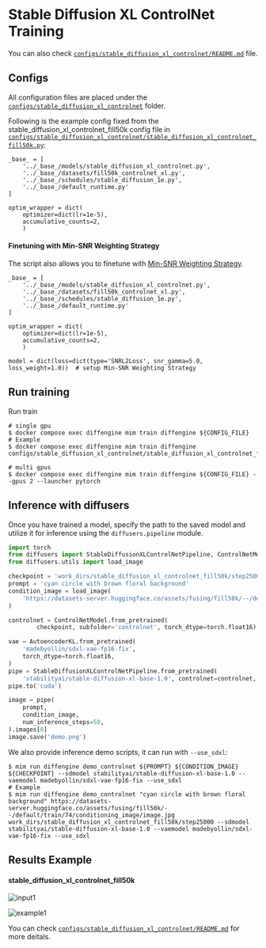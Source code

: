 # Stable Diffusion XL ControlNet Training

You can also check [`configs/stable_diffusion_xl_controlnet/README.md`](../../../configs/stable_diffusion_xl_controlnet/README.md) file.

## Configs

All configuration files are placed under the [`configs/stable_diffusion_xl_controlnet`](../../../configs/stable_diffusion_xl_controlnet/) folder.

Following is the example config fixed from the stable_diffusion_xl_controlnet_fill50k config file in [`configs/stable_diffusion_xl_controlnet/stable_diffusion_xl_controlnet_fill50k.py`](../../../configs/stable_diffusion_xl_controlnet/stable_diffusion_xl_controlnet_fill50k.py):

```
_base_ = [
    '../_base_/models/stable_diffusion_xl_controlnet.py',
    '../_base_/datasets/fill50k_controlnet_xl.py',
    '../_base_/schedules/stable_diffusion_1e.py',
    '../_base_/default_runtime.py'
]

optim_wrapper = dict(
    optimizer=dict(lr=1e-5),
    accumulative_counts=2,
    )
```

#### Finetuning with Min-SNR Weighting Strategy

The script also allows you to finetune with [Min-SNR Weighting Strategy](https://arxiv.org/abs/2303.09556).

```
_base_ = [
    '../_base_/models/stable_diffusion_xl_controlnet.py',
    '../_base_/datasets/fill50k_controlnet_xl.py',
    '../_base_/schedules/stable_diffusion_1e.py',
    '../_base_/default_runtime.py'
]

optim_wrapper = dict(
    optimizer=dict(lr=1e-5),
    accumulative_counts=2,
    )

model = dict(loss=dict(type='SNRL2Loss', snr_gamma=5.0, loss_weight=1.0))  # setup Min-SNR Weighting Strategy
```

## Run training

Run train

```
# single gpu
$ docker compose exec diffengine mim train diffengine ${CONFIG_FILE}
# Example
$ docker compose exec diffengine mim train diffengine configs/stable_diffusion_xl_controlnet/stable_diffusion_xl_controlnet_fill50k.py

# multi gpus
$ docker compose exec diffengine mim train diffengine ${CONFIG_FILE} --gpus 2 --launcher pytorch
```

## Inference with diffusers

Once you have trained a model, specify the path to the saved model and utilize it for inference using the `diffusers.pipeline` module.

```py
import torch
from diffusers import StableDiffusionXLControlNetPipeline, ControlNetModel, AutoencoderKL
from diffusers.utils import load_image

checkpoint = 'work_dirs/stable_diffusion_xl_controlnet_fill50k/step25000'
prompt = 'cyan circle with brown floral background'
condition_image = load_image(
    'https://datasets-server.huggingface.co/assets/fusing/fill50k/--/default/train/74/conditioning_image/image.jpg'
)

controlnet = ControlNetModel.from_pretrained(
        checkpoint, subfolder='controlnet', torch_dtype=torch.float16)

vae = AutoencoderKL.from_pretrained(
    'madebyollin/sdxl-vae-fp16-fix',
    torch_dtype=torch.float16,
)
pipe = StableDiffusionXLControlNetPipeline.from_pretrained(
    'stabilityai/stable-diffusion-xl-base-1.0', controlnet=controlnet, vae=vae, torch_dtype=torch.float16)
pipe.to('cuda')

image = pipe(
    prompt,
    condition_image,
    num_inference_steps=50,
).images[0]
image.save('demo.png')
```

We also provide inference demo scripts, it can run with `--use_sdxl`:

```
$ mim run diffengine demo_controlnet ${PROMPT} ${CONDITION_IMAGE} ${CHECKPOINT} --sdmodel stabilityai/stable-diffusion-xl-base-1.0 --vaemodel madebyollin/sdxl-vae-fp16-fix --use_sdxl
# Example
$ mim run diffengine demo_controlnet "cyan circle with brown floral background" https://datasets-server.huggingface.co/assets/fusing/fill50k/--/default/train/74/conditioning_image/image.jpg work_dirs/stable_diffusion_xl_controlnet_fill50k/step25000 --sdmodel stabilityai/stable-diffusion-xl-base-1.0 --vaemodel madebyollin/sdxl-vae-fp16-fix --use_sdxl
```

## Results Example

#### stable_diffusion_xl_controlnet_fill50k

![input1](https://datasets-server.huggingface.co/assets/fusing/fill50k/--/default/train/74/conditioning_image/image.jpg)

![example1](https://github.com/okotaku/diffengine/assets/24734142/a331a413-a9e7-4b9a-aa75-72279c4cc77a)

You can check [`configs/stable_diffusion_xl_controlnet/README.md`](../../../configs/stable_diffusion_xl_controlnet/README.md#results-example) for more deitals.
